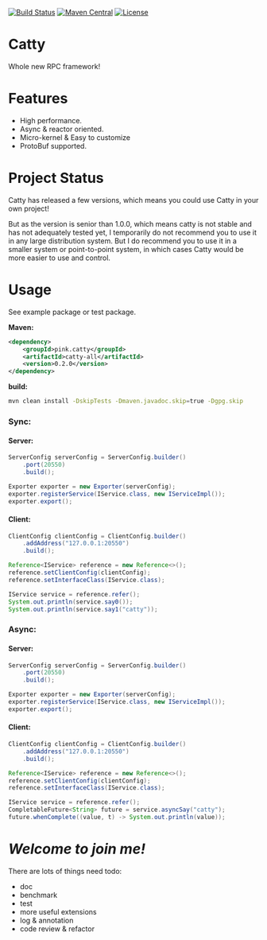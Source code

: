 [![Build Status](https://www.travis-ci.com/zhengrenjie/catty.svg?branch=master)](https://www.travis-ci.com/zhengrenjie/catty)
[![Maven Central](https://maven-badges.herokuapp.com/maven-central/pink.catty/catty-all/badge.svg)](https://maven-badges.herokuapp.com/maven-central/pink.catty/catty-all)
[![License](https://img.shields.io/badge/License-Apache%202.0-blue.svg)](https://opensource.org/licenses/Apache-2.0)

# Catty
Whole new RPC framework!

# Features
* High performance.
* Async & reactor oriented.
* Micro-kernel & Easy to customize
* ProtoBuf supported.

# Project Status
Catty has released a few versions, which means you could use Catty in your own project!

But as the version is senior than 1.0.0, which means catty is not stable and has not adequately 
tested yet, I temporarily do not recommend you to use it in any large distribution system. But I do 
recommend you to use it in a smaller system or point-to-point system, in which cases Catty would 
be more easier to use and control.

# Usage
See example package or test package.

**Maven:**
```xml
<dependency>
    <groupId>pink.catty</groupId>
    <artifactId>catty-all</artifactId>
    <version>0.2.0</version>
</dependency>
```

**build:**
```bash
mvn clean install -DskipTests -Dmaven.javadoc.skip=true -Dgpg.skip
```

### Sync:
#### Server:
```java
ServerConfig serverConfig = ServerConfig.builder()
    .port(20550)
    .build();

Exporter exporter = new Exporter(serverConfig);
exporter.registerService(IService.class, new IServiceImpl());
exporter.export();

```
#### Client:
```java
ClientConfig clientConfig = ClientConfig.builder()
    .addAddress("127.0.0.1:20550")
    .build();

Reference<IService> reference = new Reference<>();
reference.setClientConfig(clientConfig);
reference.setInterfaceClass(IService.class);

IService service = reference.refer();
System.out.println(service.say0());
System.out.println(service.say1("catty"));

```
### Async:
#### Server:
```java
ServerConfig serverConfig = ServerConfig.builder()
    .port(20550)
    .build();

Exporter exporter = new Exporter(serverConfig);
exporter.registerService(IService.class, new IServiceImpl());
exporter.export();
```
#### Client:
```java
ClientConfig clientConfig = ClientConfig.builder()
    .addAddress("127.0.0.1:20550")
    .build();

Reference<IService> reference = new Reference<>();
reference.setClientConfig(clientConfig);
reference.setInterfaceClass(IService.class);

IService service = reference.refer();
CompletableFuture<String> future = service.asyncSay("catty");
future.whenComplete((value, t) -> System.out.println(value));
```

# *Welcome to join me!*
There are lots of things need todo:
* doc
* benchmark
* test
* more useful extensions
* log & annotation
* code review & refactor
